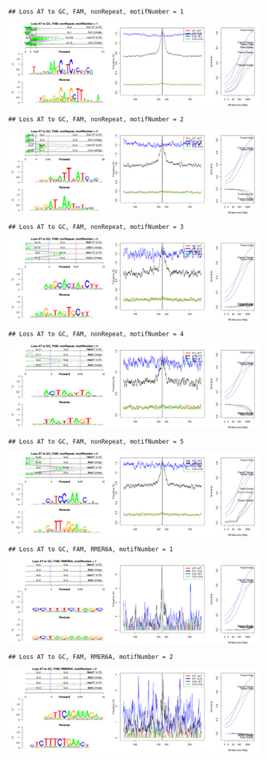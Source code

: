 

```
## Loss AT to GC, FAM, nonRepeat, motifNumber = 1
```

![plot of chunk motifPValues](figure/motifPValues1.png) 

```
## Loss AT to GC, FAM, nonRepeat, motifNumber = 2
```

![plot of chunk motifPValues](figure/motifPValues2.png) 

```
## Loss AT to GC, FAM, nonRepeat, motifNumber = 3
```

![plot of chunk motifPValues](figure/motifPValues3.png) 

```
## Loss AT to GC, FAM, nonRepeat, motifNumber = 4
```

![plot of chunk motifPValues](figure/motifPValues4.png) 

```
## Loss AT to GC, FAM, nonRepeat, motifNumber = 5
```

![plot of chunk motifPValues](figure/motifPValues5.png) 

```
## Loss AT to GC, FAM, RMER6A, motifNumber = 1
```

![plot of chunk motifPValues](figure/motifPValues6.png) 

```
## Loss AT to GC, FAM, RMER6A, motifNumber = 2
```

![plot of chunk motifPValues](figure/motifPValues7.png) 
  
